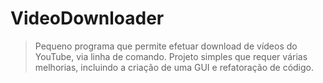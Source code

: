 # VideoDownloader

> Pequeno programa que permite efetuar download de vídeos do YouTube, via linha de comando.
> Projeto simples que requer várias melhorias, incluindo a criação de uma GUI e refatoração de código.

